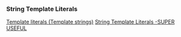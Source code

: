 ### String Template Literals

[Template literals (Template strings)](https://developer.mozilla.org/en-US/docs/Web/JavaScript/Reference/Template_literals)
[String Template Literals -SUPER USEFUL](https://www.udemy.com/course/the-web-developer-bootcamp/learn/lecture/21935984#questions/12871580)
